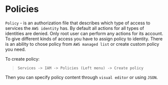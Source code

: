 # Policies

`Policy` - is an authorization file that describes which type of access to services the `AWS identity` has.
By default all actions for all types of identities are denied. Only root user can perform any actions for its account. To give different kinds of access you have to assign policy to identity. There is an ability to chose policy from `AWS managed list` or create custom policy you need.

To create policy:
> `Services -> IAM -> Policies (Left menu) -> Create policy`

Then you can specify policy content through `visual editor` or using `JSON`.
